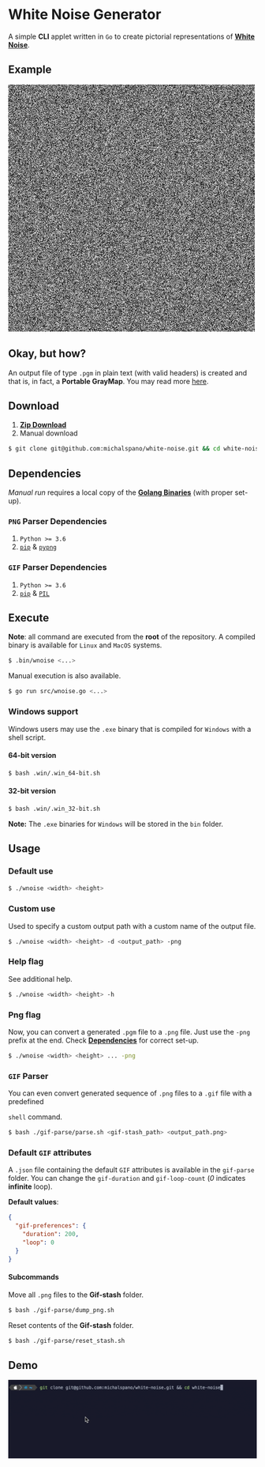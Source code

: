 # White Noise Generator
A simple __CLI__ applet written in `Go` to create pictorial representations of [__White Noise__][LINK1].

## Example
![example](docs/out.png)

## Okay, but how?
An output file of type `.pgm` in plain text (with valid headers) 
is created and that is, in fact, a __Portable GrayMap__. 
You may read more [here][LINK2].

## Download
1. [__Zip Download__][DOWNLOAD]
2. Manual download

```bash
$ git clone git@github.com:michalspano/white-noise.git && cd white-noise
```

## Dependencies
_Manual run_ requires a local copy of the [__Golang Binaries__][golang] (with proper set-up).

### `PNG` Parser Dependencies

1. `Python >= 3.6`
2. [`pip`][PIP] & [`pypng`][PYPNG] 

### `GIF` Parser Dependencies

1. `Python >= 3.6`
2. [`pip`][PIP] & [`PIL`][PIL] 

## Execute
__Note__: all command are executed from the __root__ of the repository.
A compiled binary is available for `Linux` and `MacOS` systems.
```bash
$ .bin/wnoise <...>
```
Manual execution is also available.
```bash
$ go run src/wnoise.go <...>
```

### Windows support
Windows users may use the `.exe` binary that is compiled for `Windows` with a shell script.

#### 64-bit version

```bash
$ bash .win/.win_64-bit.sh
```

#### 32-bit version
```bash
$ bash .win/.win_32-bit.sh
```

**Note:** The `.exe` binaries for `Windows` will be stored in the `bin` folder.

## Usage
### Default use
```bash
$ ./wnoise <width> <height>
```

### Custom use
Used to specify a custom output path with a custom name of the output file.
```bash
$ ./wnoise <width> <height> -d <output_path> -png
```

### Help flag
See additional help.
```bash
$ ./wnoise <width> <height> -h
```

### Png flag
Now, you can convert a generated `.pgm` file to a `.png` file. Just use the `-png` prefix at the end. Check [__Dependencies__](##Dependencies) for correct set-up.
```bash
$ ./wnoise <width> <height> ... -png
```

### `GIF` Parser
You can even convert generated sequence of `.png` files to a `.gif` file with a predefined

`shell` command.
```bash
$ bash ./gif-parse/parse.sh <gif-stash_path> <output_path.png>
```

### Default `GIF` attributes
A `.json` file containing the default `GIF` attributes is available in the `gif-parse` folder.
You can change the `gif-duration` and `gif-loop-count` (_0_ indicates __infinite__ loop).

__Default values__:
```json
{
  "gif-preferences": {
    "duration": 200,
    "loop": 0
  }
}
```

#### Subcommands
Move all `.png` files to the __Gif-stash__ folder.

```bash
$ bash ./gif-parse/dump_png.sh
```

Reset contents of the __Gif-stash__ folder.
```bash
$ bash ./gif-parse/reset_stash.sh
```

## Demo
![live_demo][DEMO]

<!-- >
## Development
__Develop__ branch with beta features: [link][develop] (__warning__: might include bugs, use stable version under __main__ branch).
<!-->

[LINK1]: https://en.wikipedia.org/wiki/White_noise
[LINK2]: https://en.wikipedia.org/wiki/Netpbm
[DOWNLOAD]: https://github.com/michalspano/white-noise/archive/refs/heads/main.zip
[DEMO]: docs/demo.gif
[golang]: https://golang.org/dl/
[PIP]: https://pip.pypa.io/en/stable/
[PYPNG]: https://pypi.org/project/pypng/
[PIL]: https://pypi.org/project/Pillow/
